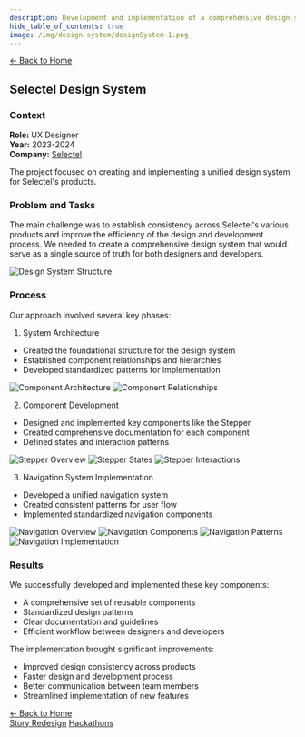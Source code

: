 ```yaml
---
description: Development and implementation of a comprehensive design system for Selectel
hide_table_of_contents: true
image: /img/design-system/designSystem-1.png
---
```


<article>
<div className="container">

<div className="top-navigation">
<a href="/" className="link">← Back to Home</a>
</div>

<div className="project-header">

# Selectel Design System

### Context

**Role:** UX Designer  
**Year:** 2023-2024  
**Company:** [Selectel](https://selectel.ru/)

The project focused on creating and implementing a unified design system for Selectel's products.
</div>

<div className="project-content">

### Problem and Tasks

The main challenge was to establish consistency across Selectel's various products and improve the efficiency of the design and development process. We needed to create a comprehensive design system that would serve as a single source of truth for both designers and developers.

![Design System Structure](/img/design-system/designSystem-2.png)

### Process

Our approach involved several key phases:

1. System Architecture
- Created the foundational structure for the design system
- Established component relationships and hierarchies
- Developed standardized patterns for implementation

![Component Architecture](/img/design-system/designSystem-3.png)
![Component Relationships](/img/design-system/designSystem-4.png)

2. Component Development
- Designed and implemented key components like the Stepper
- Created comprehensive documentation for each component
- Defined states and interaction patterns

![Stepper Overview](/img/design-system/designSystem-5.png)
![Stepper States](/img/design-system/designSystem-6.png)
![Stepper Interactions](/img/design-system/designSystem-7.png)

3. Navigation System Implementation
- Developed a unified navigation system
- Created consistent patterns for user flow
- Implemented standardized navigation components

![Navigation Overview](/img/design-system/designSystem-8.png)
![Navigation Components](/img/design-system/designSystem-9.png)
![Navigation Patterns](/img/design-system/designSystem-10.png)
![Navigation Implementation](/img/design-system/designSystem-11.png)

### Results

We successfully developed and implemented these key components:

- A comprehensive set of reusable components
- Standardized design patterns
- Clear documentation and guidelines
- Efficient workflow between designers and developers

The implementation brought significant improvements:

- Improved design consistency across products
- Faster design and development process
- Better communication between team members
- Streamlined implementation of new features
</div>

<div className="project-navigation">
<a href="/" className="link">← Back to Home</a>
<div>
  <a href="/projects/story-redesign" className="link">Story Redesign</a>
  <a href="/projects/hackathons" className="link">Hackathons</a>
</div>
</div>

</div>
</article>